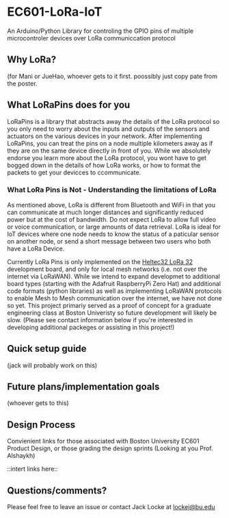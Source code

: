 # EC601-LoRa-IoT
An Arduino/Python Library for controling the GPIO pins of multiple microcontroler devices over LoRa communiccation protocol

## Why LoRa?
(for Mani or JueHao, whoever gets to it first. poossibly just copy pate from the poster.

## What LoRaPins does for you

LoRaPins is a library that abstracts away the details of the LoRa protocol so you only need to worry about the inputs and outputs of the sensors and actuators on the various devices in your network. After implementing LoRaPins, you can treat the pins on a node multiple kilometers away as if they are on the same device directly in front of you. While we absolutely endorse you learn more about the LoRa protocol, you wont have to get bogged down in the details of how LoRa works, or how to format the packets to get your devicces to ccommunicate. 

### What LoRa Pins is Not - Understanding the limitations of LoRa

As mentioned above, LoRa is different from Bluetooth and WiFi in that you can communicate at much longer distances and significantly reduced power but at the cost of bandwidth. Do not expect LoRa to allow full video or voice communication, or large amounts of data retrieval. LoRa is ideal for IoT devices where one node needs to know the status of a paticular sensor on another node, or send a short message between two users who both have a LoRa Device.

Currently LoRa Pins is only implemented on the [Heltec32 LoRa 32](https://heltec.org/project/wifi-lora-32/) development board, and only for local mesh networks (i.e. not over the internet via LoRaWAN). While we intend to expand developmet to additional board types (starting with the Adafruit RaspberryPi Zero Hat) and additional code formats (python libraries) as well as implementing LoRaWAN protocols to enable Mesh to Mesh communication over the internet, we have not done so yet. This project primariy served as a proof of concept for a graduate engineering class at Boston Univeristy so future development will likely be slow. (Please see contact information below if you're interested in developing additional packeges or assisting in this project!)   



## Quick setup guide
(jack will probably work on this)

## Future plans/implementation goals
(whoever gets to this)

## Design Process
Convienient links for those associated with Boston University EC601 Product Design, or those grading the design sprints (Looking at you Prof. Alshaykh)

::intert links here::

## Questions/comments?

Please feel free to leave an issue or contact Jack Locke at lockej@bu.edu
